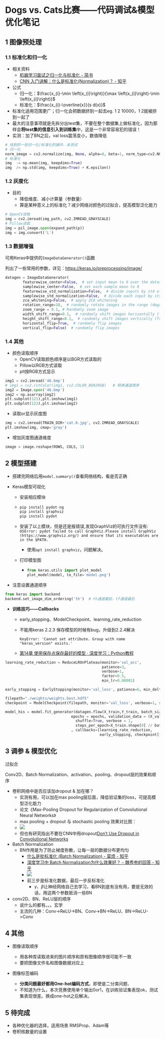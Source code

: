 # Dogs vs. Cats比赛——代码调试&模型优化笔记

## 1 图像预处理

### 1.1 标准化和归一化

- 相关资料
  - [机器学习面试之归一化与标准化 - 简书](https://www.jianshu.com/p/4c3081d40ca6)
  - [CNN 入门讲解：什么是标准化(Normalization)？ - 知乎](https://zhuanlan.zhihu.com/p/35597976)
- 公式
  - 归一化：$\frac{x_{i}-\min \left(x_{i}\right)}{\max \left(x_{i}\right)-\min \left(x_{i}\right)}$
  - 标准化：$\frac{x_{i}-\overline{x}}{s d(x)}$
- 标准化适用范围更广；归一化会把数据挤到一起去eg. 1 2 10000，1 2就被挤到一起了
- 最大的注意事项就是先拆分出test集，不要在整个数据集上做标准化，因为那样会**将test集的信息引入到训练集**中，这是一个非常容易犯的错误！
- 实测：加了BN之后，val loss震荡变小，数值降低

```python
# 找到的一些归一化/标准化的操作，未测试
# 归一化
norm_image = cv2.normalize(img, None, alpha=0, beta=1, norm_type=cv2.NORM_MINMAX, dtype=cv2.CV_32F)
# 标准化
img  -= np.mean(img, keepdims=True)
img  /= np.std(img, keepdims=True) + K.epsilon()
```

### 1.2 灰度化

- 目的
  - 降低维度、减小计算量（参数量）
  - 算是某种意义上的标准化？减少网络对颜色的过拟合，提高模型泛化能力

```python
# OpenCV读取
img = cv2.imread(img_path, cv2.IMREAD_GRAYSCALE)
# Pillow读取
img = pil_image.open(expand_path(p))
img = img.convert('L')
```

### 1.3 数据增强

可用Keras中提供的`ImageDataGenerator()`函数

列出了一些常用的参数，详见：<https://keras.io/preprocessing/image/>

```python
datagen = ImageDataGenerator(
        featurewise_center=False,  # set input mean to 0 over the dataset
        samplewise_center=False,  # set each sample mean to 0
        featurewise_std_normalization=False,  # divide inputs by std of the dataset
        samplewise_std_normalization=False,  # divide each input by its std
        zca_whitening=False,  # apply ZCA whitening
        rotation_range=10,  # randomly rotate images in the range (degrees, 0 to 180)
        zoom_range = 0.1, # Randomly zoom image 
        width_shift_range=0.1,  # randomly shift images horizontally (fraction of total width)
        height_shift_range=0.1,  # randomly shift images vertically (fraction of total height)
        horizontal_flip=True,  # randomly flip images
        vertical_flip=False)  # randomly flip images
```

### 1.4 其他

- 颜色读取顺序
  - OpenCV读取颜色顺序是以BGR方式读取的
  - Pillow以RGB方式读取
  - plt按RGB方式显示

```python
img1 = cv2.imread('46.bmp')
# img1 = cv2.cvtColor(img1, cv2.COLOR_BGR2RGB)   # 转换通道顺序
img2 = Image.open('46.bmp')
img2 = np.asarray(img2)
plt.subplot(121),plt.imshow(img1)
plt.subplot(122),plt.imshow(img2)
```

- 读取or显示灰度图

```python
img = cv2.imread(TRAIN_DIR+'cat.0.jpg', cv2.IMREAD_GRAYSCALE)
plt.imshow(img, cmap='gray')
```

- 增加灰度图通道维度

```python
image = image.reshape(ROWS, COLS, 1)
```



## 2 模型搭建

- 搭建完网络后用`model.summary()`查看网络结构，看是否正确

- Keras模型可视化

  - 安装相应模块 

  - ```python
    pip install pydot-ng 
    pip install graphviz 
    pip install pydot 
    ```

  - 安装了以上模块，但是还是报错误,发现GraphViz的可执行文件没有: 
    `OSError: pydot failed to call GraphViz.Please install GraphViz (https://www.graphviz.org/) and ensure that its executables are in the $PATH. `

    - 使用`apt install graphviz`，问题解决。

  - 打印模型图

    - ```python
      from keras.utils import plot_model
      plot_model(model, to_file='model.png')
      ```

- 注意设置通道顺序

```python
from keras import backend
backend.set_image_dim_ordering('th')  # th通道最前，tf通道最后
```



- **训练技巧——Callbacks**

  - early_stopping、ModelCheckpoint、learning_rate_reduction

  - 不能用keras 2.2.3  保存模型的时候有bug，升级到2.2.4解决

    `KeyError: 'Cannot set attribute. Group with name "keras_version" exists.'`

  - [第14章 使用保存点保存最好的模型 · 深度学习：Python教程](https://cnbeining.github.io/deep-learning-with-python-cn/4-advanced-multi-layer-perceptrons-and-keras/ch14-keep-the-best-models-during-training-with-checkpointing.html)

```python
learning_rate_reduction = ReduceLROnPlateau(monitor='val_acc', 
                                            patience=3, 
                                            verbose=1, 
                                            factor=0.5, 
                                            min_lr=0.00001)

early_stopping = EarlyStopping(monitor='val_loss', patience=6, min_delta=0.0002, verbose=1, mode='auto')     

filepath="./weights/weights.best.hdf5"
checkpoint = ModelCheckpoint(filepath, monitor='val_loss', verbose=1, save_best_only=True, mode='auto')

model_his = model.fit_generator(datagen.flow(X_train,Y_train, batch_size=batch_size),
                              epochs = epochs, validation_data = (X_val,Y_val),
                                shuffle=True, verbose = 1, 
                                steps_per_epoch=X_train.shape[0] // batch_size
                              , callbacks=[learning_rate_reduction, 
                                           early_stopping, checkpoint])
```



## 3 调参 & 模型优化

过拟合

Conv2D、Batch Normalization、activation、pooling、dropout层的效果和顺序

- 卷积网络中是否应该加dropout & 加在哪？
  - 实测有用，可以加在max pooling层后面，降低验证集的loss，可提高模型泛化能力
  - 论文《Max-Pooling Dropout for Regularization of Convolutional Neural Networks》
  - max pooling + dropout 与 stochastic pooling 效果对比图：
  - <img src="https://pic.superbed.cn/item/5c9351273a213b0417d61111">
  - 但也有研究指出不要在CNN中用dropout[Don’t Use Dropout in Convolutional Networks](https://towardsdatascience.com/dont-use-dropout-in-convolutional-networks-81486c823c16)
- Batch Normalization
  - BN作用是为了防止梯度弥散，让每一层的数据分布更均匀
    - [什么是批标准化 (Batch Normalization) - 莫烦 - 知乎](https://zhuanlan.zhihu.com/p/24810318)
    - [深度学习中 Batch Normalization为什么效果好？ - 魏秀参的回答 - 知乎](https://www.zhihu.com/question/38102762/answer/85238569)
    - <img src="https://ww1.sinaimg.cn/large/007i4MEmgy1g123rtwswoj30bk0963z4.jpg">
    - 前三步是标准化数据，最后一步反标准化
      - $\gamma$、$\beta​$让神经网络自己去学习，看BN到底有没有用，要是无效的话，用这两个参数抵消一些BN
- conv2D、BN、ReLU层的顺序
  - 说什么的都有。。。玄学
  - 主流的几种：Conv->ReLU->BN、Conv->BN->ReLU、BN->ReLU->Conv

## 4 其他

- 图像读取顺序
  - 用各种库读取进来的图片顺序和原有图像顺序很可能不一致
  - 要把图像文件名和图像数据对应上

- 图像标签编码
  - **分类问题最好都用One-hot编码方式**，即使是二分类问题、
  - 不知道为什么，本次竞赛使用单个输出0or1，在训练验证集表现ok，测试集表现很差。换成one-hot之后解决。



## 5 待完成

- 各种优化器的选择，适用场景  RMSProp、Adam等
- 卷积核数量的设置